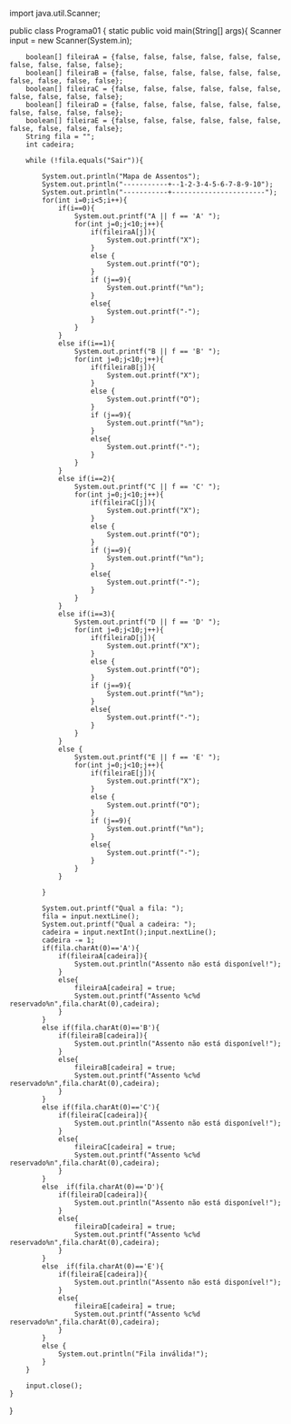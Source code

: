 import java.util.Scanner;

public class Programa01 {
    static public void main(String[] args){
        Scanner input = new Scanner(System.in);

        boolean[] fileiraA = {false, false, false, false, false, false, false, false, false, false};
        boolean[] fileiraB = {false, false, false, false, false, false, false, false, false, false};
        boolean[] fileiraC = {false, false, false, false, false, false, false, false, false, false};
        boolean[] fileiraD = {false, false, false, false, false, false, false, false, false, false};
        boolean[] fileiraE = {false, false, false, false, false, false, false, false, false, false};
        String fila = "";
        int cadeira;

        while (!fila.equals("Sair")){

            System.out.println("Mapa de Assentos");
            System.out.println("-----------+--1-2-3-4-5-6-7-8-9-10");
            System.out.println("-----------+-----------------------");
            for(int i=0;i<5;i++){
                if(i==0){
                    System.out.printf("A || f == 'A' ");
                    for(int j=0;j<10;j++){
                        if(fileiraA[j]){
                            System.out.printf("X");
                        }
                        else {
                            System.out.printf("O");
                        }
                        if (j==9){
                            System.out.printf("%n");
                        }
                        else{
                            System.out.printf("-");
                        }
                    }
                }
                else if(i==1){
                    System.out.printf("B || f == 'B' ");
                    for(int j=0;j<10;j++){
                        if(fileiraB[j]){
                            System.out.printf("X");
                        }
                        else {
                            System.out.printf("O");
                        }
                        if (j==9){
                            System.out.printf("%n");
                        }
                        else{
                            System.out.printf("-");
                        }
                    }                
                }
                else if(i==2){
                    System.out.printf("C || f == 'C' ");
                    for(int j=0;j<10;j++){
                        if(fileiraC[j]){
                            System.out.printf("X");
                        }
                        else {
                            System.out.printf("O");
                        }
                        if (j==9){
                            System.out.printf("%n");
                        }
                        else{
                            System.out.printf("-");
                        }
                    }
                }
                else if(i==3){
                    System.out.printf("D || f == 'D' ");
                    for(int j=0;j<10;j++){
                        if(fileiraD[j]){
                            System.out.printf("X");
                        }
                        else {
                            System.out.printf("O");
                        }
                        if (j==9){
                            System.out.printf("%n");
                        }
                        else{
                            System.out.printf("-");
                        }
                    }
                }
                else {
                    System.out.printf("E || f == 'E' ");
                    for(int j=0;j<10;j++){
                        if(fileiraE[j]){
                            System.out.printf("X");
                        }
                        else {
                            System.out.printf("O");
                        }
                        if (j==9){
                            System.out.printf("%n");
                        }
                        else{
                            System.out.printf("-");
                        }
                    }                
                }

            }

            System.out.printf("Qual a fila: ");
            fila = input.nextLine();
            System.out.printf("Qual a cadeira: ");
            cadeira = input.nextInt();input.nextLine();
            cadeira -= 1;
            if(fila.charAt(0)=='A'){
                if(fileiraA[cadeira]){
                    System.out.println("Assento não está disponível!");
                }
                else{
                    fileiraA[cadeira] = true;
                    System.out.printf("Assento %c%d reservado%n",fila.charAt(0),cadeira);
                }
            }
            else if(fila.charAt(0)=='B'){
                if(fileiraB[cadeira]){
                    System.out.println("Assento não está disponível!");
                }
                else{
                    fileiraB[cadeira] = true;
                    System.out.printf("Assento %c%d reservado%n",fila.charAt(0),cadeira);
                }
            }
            else if(fila.charAt(0)=='C'){
                if(fileiraC[cadeira]){
                    System.out.println("Assento não está disponível!");
                }
                else{
                    fileiraC[cadeira] = true;
                    System.out.printf("Assento %c%d reservado%n",fila.charAt(0),cadeira);
                }
            }
            else  if(fila.charAt(0)=='D'){
                if(fileiraD[cadeira]){
                    System.out.println("Assento não está disponível!");
                }
                else{
                    fileiraD[cadeira] = true;
                    System.out.printf("Assento %c%d reservado%n",fila.charAt(0),cadeira);
                }
            }
            else  if(fila.charAt(0)=='E'){
                if(fileiraE[cadeira]){
                    System.out.println("Assento não está disponível!");
                }
                else{
                    fileiraE[cadeira] = true;
                    System.out.printf("Assento %c%d reservado%n",fila.charAt(0),cadeira);
                }
            }
            else {
                System.out.println("Fila inválida!");
            }
        }

        input.close();
    }
}
